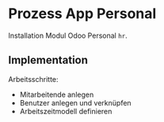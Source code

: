 # Prozess App Personal
Installation Modul Odoo Personal `hr`.

## Implementation

Arbeitsschritte:
- Mitarbeitende anlegen
- Benutzer anlegen und verknüpfen
- Arbeitszeitmodell definieren